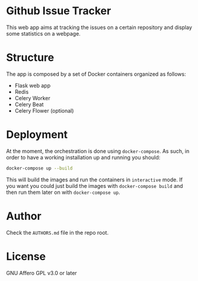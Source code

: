 # Github Issue Tracker

This web app aims at tracking the issues on a certain repository and display
some statistics on a webpage.

# Structure 
The app is composed by a set of Docker containers organized as follows:

* Flask web app
* Redis 
* Celery Worker
* Celery Beat
* Celery Flower (optional)

# Deployment
At the moment, the orchestration is done using `docker-compose`.
As such, in order to have a working installation up and running you should:

``` bash
docker-compose up --build
```

This will build the images and run the containers in `interactive` mode. 
If you want you could just build the images with `docker-compose build` and
then run them later on with `docker-compose up`. 

# Author
Check the `AUTHORS.md` file in the repo root.

# License
GNU Affero GPL v3.0 or later
